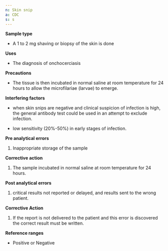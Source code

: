 ```yaml
---
n: Skin snip
a: CDC
s: s
---
```



__Sample type__ 

-	A 1 to 2 mg shaving or biopsy of the skin is done 

__Uses__

-	The diagnosis of onchocerciasis 

__Precautions__ 

-	The tissue is then incubated in normal saline at room temperature for 24 hours to allow the microfilariae (larvae) to emerge. 

__Interfering factors__ 

-	when skin snips are negative and clinical suspicion of infection is high, the general antibody test could be used in an attempt to exclude infection. 

-	low sensitivity (20%-50%) in early stages of infection.

__Pre analytical errors__

1)	Inappropriate storage of the sample 

__Corrective action__

1)	The sample incubated in normal saline at room temperature for 24 hours.

__Post analytical errors__ 

1)	critical results not reported or delayed, and results sent to the wrong patient.

__Corrective Action__

1)	If the report is not delivered to the patient and this error is discovered the correct result must be written.

__Reference ranges__ 

-	Positive or Negative